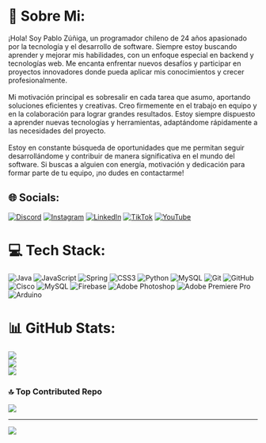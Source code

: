 # 💫 Sobre Mi:
¡Hola! Soy Pablo Zúñiga, un programador chileno de 24 años apasionado por la tecnología y el desarrollo de software. Siempre estoy buscando aprender y mejorar mis habilidades, con un enfoque especial en backend y tecnologías web. Me encanta enfrentar nuevos desafíos y participar en proyectos innovadores donde pueda aplicar mis conocimientos y crecer profesionalmente.<br><br>Mi motivación principal es sobresalir en cada tarea que asumo, aportando soluciones eficientes y creativas. Creo firmemente en el trabajo en equipo y en la colaboración para lograr grandes resultados. Estoy siempre dispuesto a aprender nuevas tecnologías y herramientas, adaptándome rápidamente a las necesidades del proyecto.<br><br>Estoy en constante búsqueda de oportunidades que me permitan seguir desarrollándome y contribuir de manera significativa en el mundo del software. Si buscas a alguien con energía, motivación y dedicación para formar parte de tu equipo, ¡no dudes en contactarme!


## 🌐 Socials:
[![Discord](https://img.shields.io/badge/Discord-%237289DA.svg?logo=discord&logoColor=white)](https://discord.gg/150259111114571776) [![Instagram](https://img.shields.io/badge/Instagram-%23E4405F.svg?logo=Instagram&logoColor=white)](https://instagram.com/pvlozldk) [![LinkedIn](https://img.shields.io/badge/LinkedIn-%230077B5.svg?logo=linkedin&logoColor=white)](https://linkedin.com/in/pzunigal) [![TikTok](https://img.shields.io/badge/TikTok-%23000000.svg?logo=TikTok&logoColor=white)](https://tiktok.com/@pavlodev) [![YouTube](https://img.shields.io/badge/YouTube-%23FF0000.svg?logo=YouTube&logoColor=white)](https://youtube.com/@pavlodev) 

# 💻 Tech Stack:
![Java](https://img.shields.io/badge/java-%23ED8B00.svg?style=for-the-badge&logo=openjdk&logoColor=white) ![JavaScript](https://img.shields.io/badge/javascript-%23323330.svg?style=for-the-badge&logo=javascript&logoColor=%23F7DF1E) ![Spring](https://img.shields.io/badge/spring-%236DB33F.svg?style=for-the-badge&logo=spring&logoColor=white) ![CSS3](https://img.shields.io/badge/css3-%231572B6.svg?style=for-the-badge&logo=css3&logoColor=white) ![Python](https://img.shields.io/badge/python-3670A0?style=for-the-badge&logo=python&logoColor=ffdd54) ![MySQL](https://img.shields.io/badge/mysql-4479A1.svg?style=for-the-badge&logo=mysql&logoColor=white) ![Git](https://img.shields.io/badge/git-%23F05033.svg?style=for-the-badge&logo=git&logoColor=white) ![GitHub](https://img.shields.io/badge/github-%23121011.svg?style=for-the-badge&logo=github&logoColor=white) ![Cisco](https://img.shields.io/badge/cisco-%23049fd9.svg?style=for-the-badge&logo=cisco&logoColor=black) ![MySQL](https://img.shields.io/badge/mysql-4479A1.svg?style=for-the-badge&logo=mysql&logoColor=white) ![Firebase](https://img.shields.io/badge/firebase-a08021?style=for-the-badge&logo=firebase&logoColor=ffcd34) ![Adobe Photoshop](https://img.shields.io/badge/adobe%20photoshop-%2331A8FF.svg?style=for-the-badge&logo=adobe%20photoshop&logoColor=white) ![Adobe Premiere Pro](https://img.shields.io/badge/Adobe%20Premiere%20Pro-9999FF.svg?style=for-the-badge&logo=Adobe%20Premiere%20Pro&logoColor=white) ![Arduino](https://img.shields.io/badge/-Arduino-00979D?style=for-the-badge&logo=Arduino&logoColor=white)
# 📊 GitHub Stats:
![](https://github-readme-stats.vercel.app/api?username=pzunigal&theme=tokyonight&hide_border=false&include_all_commits=false&count_private=false)<br/>
![](https://github-readme-streak-stats.herokuapp.com/?user=pzunigal&theme=tokyonight&hide_border=false)<br/>
![](https://github-readme-stats.vercel.app/api/top-langs/?username=pzunigal&theme=tokyonight&hide_border=false&include_all_commits=false&count_private=false&layout=compact)

### 🔝 Top Contributed Repo
![](https://github-contributor-stats.vercel.app/api?username=pzunigal&limit=5&theme=dark&combine_all_yearly_contributions=true)

---
[![](https://visitcount.itsvg.in/api?id=pzunigal&icon=0&color=0)](https://visitcount.itsvg.in)

<!-- Proudly created with GPRM ( https://gprm.itsvg.in ) -->
